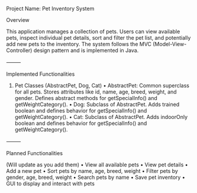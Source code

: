 Project Name: Pet Inventory System

Overview

This application manages a collection of pets. Users can view available pets, inspect individual pet details, sort and filter the pet list, and potentially add new pets to the inventory. The system follows the MVC (Model-View-Controller) design pattern and is implemented in Java.

⸻

Implemented Functionalities

1. Pet Classes (AbstractPet, Dog, Cat)
	•	AbstractPet: Common superclass for all pets. Stores attributes like id, name, age, breed, weight, and gender. Defines abstract methods for getSpecialInfo() and getWeightCategory().
	•	Dog: Subclass of AbstractPet. Adds trained boolean and defines behavior for getSpecialInfo() and getWeightCategory().
	•	Cat: Subclass of AbstractPet. Adds indoorOnly boolean and defines behavior for getSpecialInfo() and getWeightCategory().

⸻

Planned Functionalities

(Will update as you add them)
	•	View all available pets
	•	View pet details
	•	Add a new pet
	•	Sort pets by name, age, breed, weight
	•	Filter pets by gender, age, breed, weight
	•	Search pets by name
	•	Save pet inventory
	•	GUI to display and interact with pets